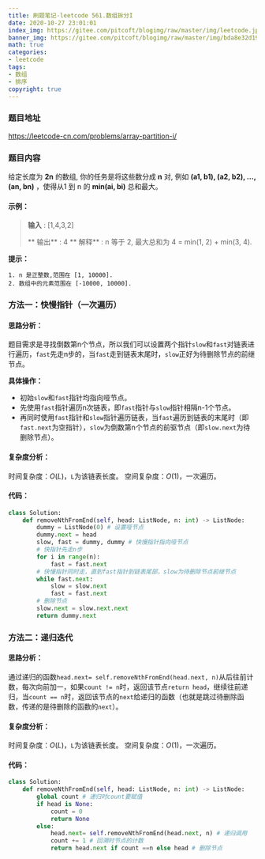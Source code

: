 ```yaml
---
title: 刷题笔记-leetcode 561.数组拆分I
date: 2020-10-27 23:01:01
index_img: https://gitee.com/pitcoft/blogimg/raw/master/img/leetcode.jpg
banner_img: https://gitee.com/pitcoft/blogimg/raw/master/img/bda8e32d19707e8ac881c6a8ee9cd733.jpg
math: true
categories:
- leetcode
tags:
- 数组
- 排序
copyright: true
---
```

### 题目地址
<https://leetcode-cn.com/problems/array-partition-i/>

### 题目内容

给定长度为 **2n** 的数组, 你的任务是将这些数分成 **n** 对, 例如 **(a1, b1), (a2, b2), ..., (an, bn)** ，使得从1 到 n 的 **min(ai, bi)** 总和最大。

#### 示例：

> **输入** : [1,4,3,2]
>
> ** 输出**  : 4
> ** 解释**  : n 等于 2, 最大总和为 4 = min(1, 2) + min(3, 4).

**提示：**

	1. n 是正整数,范围在 [1, 10000].
	2. 数组中的元素范围在 [-10000, 10000].

### 方法一：快慢指针（一次遍历）
#### 思路分析：
题目需求是寻找倒数第n个节点，所以我们可以设置两个指针`slow`和`fast`对链表进行遍历，`fast`先走n步的，当`fast`走到链表末尾时，`slow`正好为待删除节点的前继节点。

**具体操作：**

- 初始`slow`和`fast`指针均指向哑节点。
- 先使用`fast`指针遍历n次链表，即`fast`指针与`slow`指针相隔n-1个节点。
- 再同时使用`fast`指针和`slow`指针遍历链表，当`fast`遍历到链表的末尾时（即`fast.next`为空指针），`slow`为倒数第n个节点的前驱节点（即`slow.next`为待删除节点）。

#### 复杂度分析：
时间复杂度：$O(L)$，`L`为该链表长度。
空间复杂度：$O(1)$，一次遍历。

#### 代码：
```python
class Solution:
    def removeNthFromEnd(self, head: ListNode, n: int) -> ListNode:
        dummy = ListNode(0) # 设置哑节点
        dummy.next = head
        slow, fast = dummy, dummy # 快慢指针指向哑节点
        # 快指针先走n步
        for i in range(n):
            fast = fast.next
        # 快慢指针同时走，直到fast指针到链表尾部，slow为待删除节点前继节点
        while fast.next:
            slow = slow.next
            fast = fast.next
        # 删除节点
        slow.next = slow.next.next
        return dummy.next
```
### 方法二：递归迭代
#### 思路分析：
通过递归的函数`head.next= self.removeNthFromEnd(head.next, n)`从后往前计数，每次向前加一，如果`count != n`时，返回该节点`return head`，继续往前递归，当`count == n`时，返回该节点的`next`给递归的函数（也就是跳过待删除函数，传递的是待删除的函数的`next`）。
#### 复杂度分析：

时间复杂度：$O(L)$，`L`为该链表长度。
空间复杂度：$O(1)$，一次遍历。

#### 代码：

```python
class Solution:
    def removeNthFromEnd(self, head: ListNode, n: int) -> ListNode:
        global count # 递归时count要赋值
        if head is None:
            count = 0
            return None
        else:
            head.next= self.removeNthFromEnd(head.next, n) # 递归调用
            count += 1 # 回溯时节点的计数
            return head.next if count ==n else head # 删除节点
```